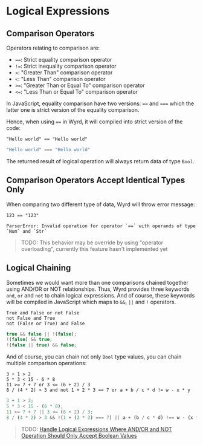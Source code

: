 # Logical Expressions

## Comparison Operators

Operators relating to comparison are:

* `==`: Strict equality comparison operator
* `!=`: Strict inequality comparison operator
* `>`: "Greater Than" comparison operator
* `<`: "Less Than" comparison operator
* `>=`: "Greater Than or Equal To" comparison operator
* `<=`: "Less Than or Equal To" comparison operator

In JavaScript, equality comparison have two versions: `==` and `===` which the latter one is strict version of the equality comparison.

Hence, when using `==` in Wyrd, it will compiled into strict version of the code:

```text
"Hello world" == "Hello world"
```

```javascript
"Hello world" === "Hello world"
```

The returned result of logical operation will always return data of type `Bool`.

## Comparison Operators Accept Identical Types Only

When comparing two different type of data, Wyrd will throw error message:

```text
123 == "123"
```

```text
ParserError: Invalid operation for operator `==` with operands of type `Num` and `Str`
```

> TODO: This behavior may be override by using "operator overloading", currently this feature hasn't implemented yet

## Logical Chaining

Sometimes we would want more than one comparisons chained together using AND/OR or NOT relationships. Thus, Wyrd provides three keywords `and`, `or` and `not` to chain logical expressions. And of course, these keywords will be compiled in JavaScript which maps to `&&`, `||` and `!` operators.

```text
True and False or not False
not False and True
not (False or True) and False
```

```javascript
true && false || !(false);
!(false) && true;
!(false || true) && false;
```

And of course, you can chain not only `Bool` type values, you can chain multiple comparison operations:

```text
3 + 1 > 2
5 * 3 < 15 - 6 * 8
11 >= 7 + 7 or 3 <= (6 + 2) / 3
8 / (4 * 2) > 3 and not 1 + 2 * 3 == 7 or a + b / c * d != w - x * y
```

```javascript
3 + 1 > 2;
5 * 3 < 15 - (6 * 8);
11 >= 7 + 7 || 3 <= (6 + 2) / 3;
8 / (4 * 2) > 3 && !(1 + (2 * 3) === 7) || a + (b / c * d) !== w - (x * y);
```

> TODO: [Handle Logical Expressions Where AND/OR and NOT Operation Should Only Accept Boolean Values](https://github.com/Maxwell-Alexius/Wyrd/issues/96)



